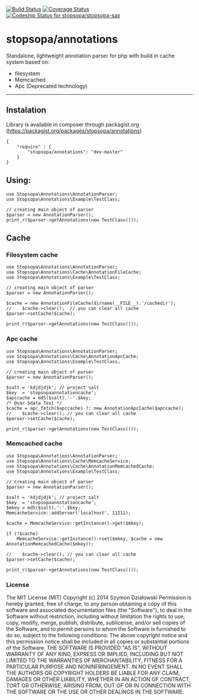 [![Build Status](https://travis-ci.org/stopsopa/stopsopa-sax.svg?branch=master)](https://travis-ci.org/stopsopa/stopsopa-sax)
[![Coverage Status](https://coveralls.io/repos/stopsopa/stopsopa-sax/badge.svg?branch=master&service=github)](https://coveralls.io/github/stopsopa/stopsopa-sax?branch=master)
[![Codeship Status for stopsopa/stopsopa-sax](https://codeship.com/projects/0f4debe0-9ec5-0133-8d32-76efcd0f79bd/status?branch=master)](https://codeship.com/projects/127803)


<h1>stopsopa/annotations</h1>

Standalone, lightweight annotation parser for php with build in cache system based on:

  - filesystem
  - Memcached
  - Apc (Deprecated technology)


***



## Instalation

Library is available in composer through packagist.org (https://packagist.org/packages/stopsopa/annotations)

    {
        "require" : {
            "stopsopa/annotations": "dev-master"
        }
    }

## Using: 


    use Stopsopa\Annotations\AnnotationParser;
    use Stopsopa\Annotations\Example\TestClass; 

    // creating main object of parser
    $parser = new AnnotationParser(); 
    print_r($parser->getAnnotations(new TestClass()));

## Cache

### Filesystem cache

    use Stopsopa\Annotations\AnnotationParser;
    use Stopsopa\Annotations\Cache\AnnotationFileCache;
    use Stopsopa\Annotations\Example\TestClass; 

    // creating main object of parser
    $parser = new AnnotationParser(); 
    
    $cache = new AnnotationFileCache(dirname(__FILE__).'/cachedir');
    //    $cache->clear();  // you can clear all cache 
    $parser->setCache($cache);

    print_r($parser->getAnnotations(new TestClass()));

### Apc cache

    use Stopsopa\Annotations\AnnotationParser;
    use Stopsopa\Annotations\Cache\AnnotationApcCache;
    use Stopsopa\Annotations\Example\TestClass; 

    // creating main object of parser
    $parser = new AnnotationParser(); 
    
    $salt = 'kdjdjdjk'; // project salt
    $key  = 'stopsopaannotationcache';
    $apccache = md5($salt).'-'.$key;
    /* @var $data Test */
    $cache = apc_fetch($apccache) ?: new AnnotationApcCache($apccache); 
    //    $cache->clear(); // you can clear all cache 
    $parser->setCache($cache);

    print_r($parser->getAnnotations(new TestClass()));


### Memcached cache

    use Stopsopa\Annotations\AnnotationParser;
    use Stopsopa\Annotations\Cache\MemcacheService;
    use Stopsopa\Annotations\Cache\AnnotationMemcachedCache;
    use Stopsopa\Annotations\Example\TestClass; 

    // creating main object of parser
    $parser = new AnnotationParser(); 
    
    $salt = 'kdjdjdjk'; // project salt
    $key  = 'stopsopaannotationcache';
    $mkey = md5($salt).'-'.$key;
    MemcacheService::addServer('localhost', 11211); 
    
    $cache = MemcacheService::getInstance()->get($mkey);
    
    if (!$cache) 
        MemcacheService::getInstance()->set($mkey, $cache = new AnnotationMemcachedCache($mkey));    
    
    //    $cache->clear(); // you can clear all cache 
    $parser->setCache($cache);

    print_r($parser->getAnnotations(new TestClass()));



### License

The MIT License (MIT)
Copyright (c) 2014 Szymon Działowski
Permission is hereby granted, free of charge, to any person obtaining a copy of this software and associated documentation files (the "Software"), to deal in the Software without restriction, including without limitation the rights to use, copy, modify, merge, publish, distribute, sublicense, and/or sell copies of the Software, and to permit persons to whom the Software is furnished to do so, subject to the following conditions:
The above copyright notice and this permission notice shall be included in all copies or substantial portions of the Software.
THE SOFTWARE IS PROVIDED "AS IS", WITHOUT WARRANTY OF ANY KIND, EXPRESS OR IMPLIED, INCLUDING BUT NOT LIMITED TO THE WARRANTIES OF MERCHANTABILITY, FITNESS FOR A PARTICULAR PURPOSE AND NONINFRINGEMENT. IN NO EVENT SHALL THE AUTHORS OR COPYRIGHT HOLDERS BE LIABLE FOR ANY CLAIM, DAMAGES OR OTHER LIABILITY, WHETHER IN AN ACTION OF CONTRACT, TORT OR OTHERWISE, ARISING FROM, OUT OF OR IN CONNECTION WITH THE SOFTWARE OR THE USE OR OTHER DEALINGS IN THE SOFTWARE.

